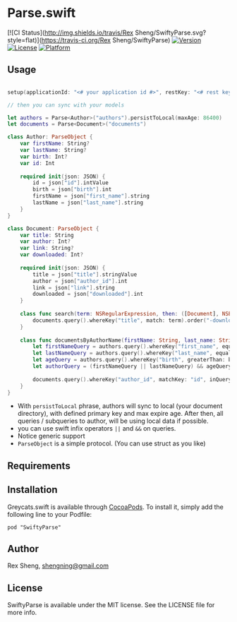 # Parse.swift

[![CI Status](http://img.shields.io/travis/Rex Sheng/SwiftyParse.svg?style=flat)](https://travis-ci.org/Rex Sheng/SwiftyParse)
[![Version](https://img.shields.io/cocoapods/v/SwiftyParse.svg?style=flat)](http://cocoadocs.org/docsets/SwiftyParse)
[![License](https://img.shields.io/cocoapods/l/SwiftyParse.svg?style=flat)](http://cocoadocs.org/docsets/SwiftyParse)
[![Platform](https://img.shields.io/cocoapods/p/SwiftyParse.svg?style=flat)](http://cocoadocs.org/docsets/SwiftyParse)

## Usage

```swift

setup(applicationId: "<# your application id #>", restKey: "<# rest key #>")

// then you can sync with your models

let authors = Parse<Author>("authors").persistToLocal(maxAge: 86400)
let documents = Parse<Document>("documents")

class Author: ParseObject {
    var firstName: String?
    var lastName: String?
    var birth: Int?
    var id: Int
    
    required init(json: JSON) {
        id = json["id"].intValue
        birth = json["birth"].int
        firstName = json["first_name"].string
        lastName = json["last_name"].string
    }
}

class Document: ParseObject {
    var title: String
    var author: Int?
    var link: String?
    var downloaded: Int?
    
    required init(json: JSON) {
        title = json["title"].stringValue
        author = json["author_id"].int
        link = json["link"].string
        downloaded = json["downloaded"].int
    }
    
    class func search(term: NSRegularExpression, then: ([Document], NSError?) -> Void) {
        documents.query().whereKey("title", match: term).order("-downloaded").limit(50).get(then)
    }
    
    class func documentsByAuthorName(firstName: String, last_name: String, birth: Int, then: ([Document], NSError?) -> Void) {
        let firstNameQuery = authors.query().whereKey("first_name", equalTo: firstName)
        let lastNameQuery = authors.query().whereKey("last_name", equalTo: lastName)
        let ageQuery = authors.query().whereKey("birth", greaterThan: birth)
        let authorQuery = (firstNameQuery || lastNameQuery) && ageQuery
        
        documents.query().whereKey("author_id", matchKey: "id", inQuery: authorQuery).get(then)
    }
}
```

* With `persistToLocal` phrase, authors will sync to local (your document directory), with defined primary key and max expire age. After then, all queries / subqueries to author, will be using local data if possible.
* you can use swift infix operators `||` and `&&` on queries.
* Notice generic support
* `ParseObject` is a simple protocol. (You can use struct as you like)

## Requirements

## Installation

Greycats.swift is available through [CocoaPods](http://cocoapods.org). To install
it, simply add the following line to your Podfile:

    pod "SwiftyParse"

## Author

Rex Sheng, shengning@gmail.com

## License

SwiftyParse is available under the MIT license. See the LICENSE file for more info.

